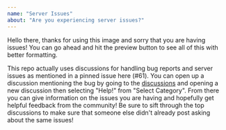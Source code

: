 ```yaml
---
name: "Server Issues"
about: "Are you experiencing server issues?"
---
```


Hello there, thanks for using this image and sorry that you are having issues! You can go ahead and hit the preview button to see all of this with better formatting.

This repo actually uses discussions for handling bug reports and server issues as mentioned in a pinned issue here (#61). You can open up a discussion mentioning the bug by going to the [discussions](https://github.com/mbround18/valheim-docker/discussions) and opening a new discussion then selecting "Help!" from "Select Category". From there you can give information on the issues you are having and hopefully get helpful feedback from the community! Be sure to sift through the top discussions to make sure that someone else didn't already post asking about the same issues!
